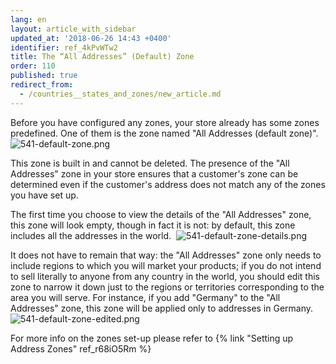 ```yaml
---
lang: en
layout: article_with_sidebar
updated_at: '2018-06-26 14:43 +0400'
identifier: ref_4kPvWTw2
title: The “All Addresses” (Default) Zone
order: 110
published: true
redirect_from:
  - /countries__states_and_zones/new_article.md
---
```

Before you have configured any zones, your store already has some zones predefined. One of them is the zone named "All Addresses (default zone)". 
![541-default-zone.png]({{site.baseurl}}/attachments/ref_4kPvWTw2/541-default-zone.png)

This zone is built in and cannot be deleted. The presence of the "All Addresses" zone in your store ensures that a customer's zone can be determined even if the customer's address does not match any of the zones you have set up. 

The first time you choose to view the details of the "All Addresses" zone, this zone will look empty, though in fact it is not: by default, this zone includes all the addresses in the world. 
![541-default-zone-details.png]({{site.baseurl}}/attachments/ref_4kPvWTw2/541-default-zone-details.png)

It does not have to remain that way: the "All Addresses" zone only needs to include regions to which you will market your products; if you do not intend to sell literally to anyone from any country in the world, you should edit this zone to narrow it down just to the regions or territories corresponding to the area you will serve. For instance, if you add "Germany" to the "All Addresses" zone, this zone will be applied only to addresses in Germany.
![541-default-zone-edited.png]({{site.baseurl}}/attachments/ref_4kPvWTw2/541-default-zone-edited.png)

For more info on the zones set-up please refer to {% link "Setting up Address Zones" ref_r68iO5Rm %}
